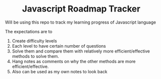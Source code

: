<h1 align="center">Javascript Roadmap Tracker</h1>
<p>Will be using this repo to track my learning progress of Javascript language</p>
<p>The expectations are to
<ol>
    <li>Create difficulty levels</li>
    <li>Each level to have certain number of questions</li>
    <li>Solve them and compare them with relatively more efficient/effective methods to solve them.</li>
    <li>Hang notes as comments on why the other methods are more efficient/effective.</li>
    <li>Also can be used as my own notes to look back</li>
</ol>